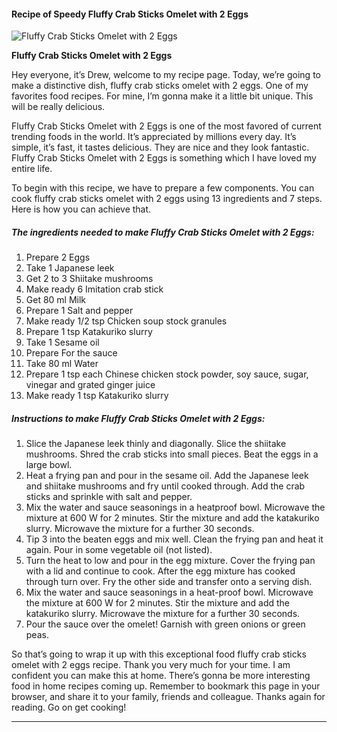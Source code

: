             

#### Recipe of Speedy Fluffy Crab Sticks Omelet with 2 Eggs

![Fluffy Crab Sticks Omelet with 2 Eggs](https://img-global.cpcdn.com/recipes/5527453117186048/751x532cq70/fluffy-crab-sticks-omelet-with-2-eggs-recipe-main-photo.jpg)

**Fluffy Crab Sticks Omelet with 2 Eggs**

Hey everyone, it’s Drew, welcome to my recipe page. Today, we’re going to make a distinctive dish, fluffy crab sticks omelet with 2 eggs. One of my favorites food recipes. For mine, I’m gonna make it a little bit unique. This will be really delicious.

Fluffy Crab Sticks Omelet with 2 Eggs is one of the most favored of current trending foods in the world. It’s appreciated by millions every day. It’s simple, it’s fast, it tastes delicious. They are nice and they look fantastic. Fluffy Crab Sticks Omelet with 2 Eggs is something which I have loved my entire life.

To begin with this recipe, we have to prepare a few components. You can cook fluffy crab sticks omelet with 2 eggs using 13 ingredients and 7 steps. Here is how you can achieve that.

##### The ingredients needed to make Fluffy Crab Sticks Omelet with 2 Eggs:

1.  Prepare 2 Eggs
2.  Take 1 Japanese leek
3.  Get 2 to 3 Shiitake mushrooms
4.  Make ready 6 Imitation crab stick
5.  Get 80 ml Milk
6.  Prepare 1 Salt and pepper
7.  Make ready 1/2 tsp Chicken soup stock granules
8.  Prepare 1 tsp Katakuriko slurry
9.  Take 1 Sesame oil
10.  Prepare For the sauce
11.  Take 80 ml Water
12.  Prepare 1 tsp each Chinese chicken stock powder, soy sauce, sugar, vinegar and grated ginger juice
13.  Make ready 1 tsp Katakuriko slurry

##### Instructions to make Fluffy Crab Sticks Omelet with 2 Eggs:

1.  Slice the Japanese leek thinly and diagonally. Slice the shiitake mushrooms. Shred the crab sticks into small pieces. Beat the eggs in a large bowl.
2.  Heat a frying pan and pour in the sesame oil. Add the Japanese leek and shiitake mushrooms and fry until cooked through. Add the crab sticks and sprinkle with salt and pepper.
3.  Mix the water and sauce seasonings in a heatproof bowl. Microwave the mixture at 600 W for 2 minutes. Stir the mixture and add the katakuriko slurry. Microwave the mixture for a further 30 seconds.
4.  Tip 3 into the beaten eggs and mix well. Clean the frying pan and heat it again. Pour in some vegetable oil (not listed).
5.  Turn the heat to low and pour in the egg mixture. Cover the frying pan with a lid and continue to cook. After the egg mixture has cooked through turn over. Fry the other side and transfer onto a serving dish.
6.  Mix the water and sauce seasonings in a heat-proof bowl. Microwave the mixture at 600 W for 2 minutes. Stir the mixture and add the katakuriko slurry. Microwave the mixture for a further 30 seconds.
7.  Pour the sauce over the omelet! Garnish with green onions or green peas.

So that’s going to wrap it up with this exceptional food fluffy crab sticks omelet with 2 eggs recipe. Thank you very much for your time. I am confident you can make this at home. There’s gonna be more interesting food in home recipes coming up. Remember to bookmark this page in your browser, and share it to your family, friends and colleague. Thanks again for reading. Go on get cooking!

* * *